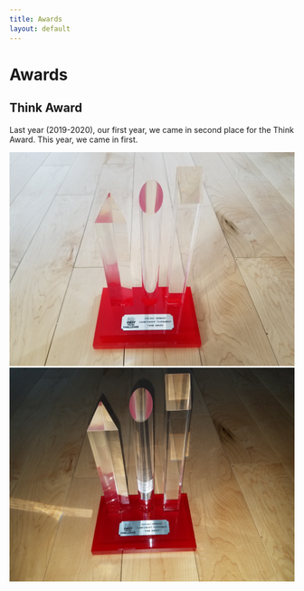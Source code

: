 ```yaml
---
title: Awards
layout: default
---
```

# Awards
## Think Award
Last year (2019-2020), our first year, we came in second place for the Think Award. This year, we came in first.

<img src="/assets/think1.jpg" alt="Think Award"/>
<img src="/assets/think2.jpg" alt="Think Award"/>